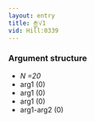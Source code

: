 ```yaml
---
layout: entry
title: རྒྱ་√1
vid: Hill:0339
---
```

### Argument structure
* _N =20_
* arg1 (0)
* arg1 (0)
* arg1 (0)
* arg1-arg2 (0)
